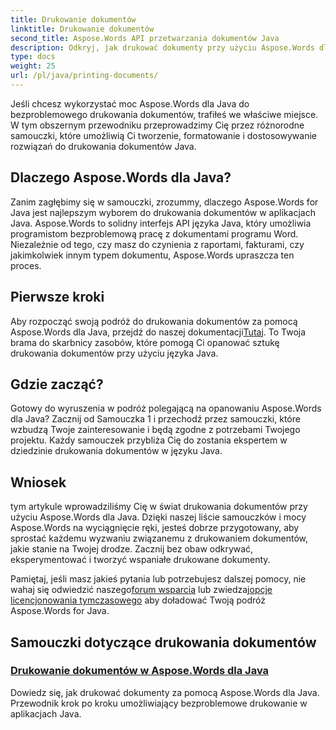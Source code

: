 ```yaml
---
title: Drukowanie dokumentów
linktitle: Drukowanie dokumentów
second_title: Aspose.Words API przetwarzania dokumentów Java
description: Odkryj, jak drukować dokumenty przy użyciu Aspose.Words dla Java, korzystając z naszej obszernej listy samouczków. Dowiedz się, jak tworzyć, formatować i dostosowywać rozwiązania do drukowania dokumentów Java.
type: docs
weight: 25
url: /pl/java/printing-documents/
---
```


Jeśli chcesz wykorzystać moc Aspose.Words dla Java do bezproblemowego drukowania dokumentów, trafiłeś we właściwe miejsce. W tym obszernym przewodniku przeprowadzimy Cię przez różnorodne samouczki, które umożliwią Ci tworzenie, formatowanie i dostosowywanie rozwiązań do drukowania dokumentów Java. 

## Dlaczego Aspose.Words dla Java?

Zanim zagłębimy się w samouczki, zrozummy, dlaczego Aspose.Words for Java jest najlepszym wyborem do drukowania dokumentów w aplikacjach Java. Aspose.Words to solidny interfejs API języka Java, który umożliwia programistom bezproblemową pracę z dokumentami programu Word. Niezależnie od tego, czy masz do czynienia z raportami, fakturami, czy jakimkolwiek innym typem dokumentu, Aspose.Words upraszcza ten proces.

## Pierwsze kroki

 Aby rozpocząć swoją podróż do drukowania dokumentów za pomocą Aspose.Words dla Java, przejdź do naszej dokumentacji[Tutaj](https://reference.aspose.com/words/java/). To Twoja brama do skarbnicy zasobów, które pomogą Ci opanować sztukę drukowania dokumentów przy użyciu języka Java.

## Gdzie zacząć?

Gotowy do wyruszenia w podróż polegającą na opanowaniu Aspose.Words dla Java? Zacznij od Samouczka 1 i przechodź przez samouczki, które wzbudzą Twoje zainteresowanie i będą zgodne z potrzebami Twojego projektu. Każdy samouczek przybliża Cię do zostania ekspertem w dziedzinie drukowania dokumentów w języku Java.

## Wniosek

tym artykule wprowadziliśmy Cię w świat drukowania dokumentów przy użyciu Aspose.Words dla Java. Dzięki naszej liście samouczków i mocy Aspose.Words na wyciągnięcie ręki, jesteś dobrze przygotowany, aby sprostać każdemu wyzwaniu związanemu z drukowaniem dokumentów, jakie stanie na Twojej drodze. Zacznij bez obaw odkrywać, eksperymentować i tworzyć wspaniałe drukowane dokumenty.

 Pamiętaj, jeśli masz jakieś pytania lub potrzebujesz dalszej pomocy, nie wahaj się odwiedzić naszego[forum wsparcia](https://forum.aspose.com/) lub zwiedzaj[opcje licencjonowania tymczasowego](https://purchase.aspose.com/temporary-license/) aby doładować Twoją podróż Aspose.Words for Java.

## Samouczki dotyczące drukowania dokumentów
### [Drukowanie dokumentów w Aspose.Words dla Java](./printing-documents/)
Dowiedz się, jak drukować dokumenty za pomocą Aspose.Words dla Java. Przewodnik krok po kroku umożliwiający bezproblemowe drukowanie w aplikacjach Java.